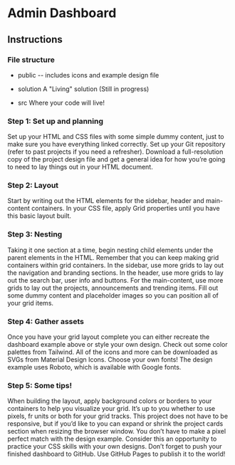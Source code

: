 # Admin Dashboard

## Instructions

### File structure
- public 
  -- includes icons and example design file
- solution
  A "Living" solution (Still in progress)

- src
  Where your code will live!

### Step 1: Set up and planning
Set up your HTML and CSS files with some simple dummy content, just to make sure you have everything linked correctly.
Set up your Git repository (refer to past projects if you need a refresher).
Download a full-resolution copy of the project design file and get a general idea for how you’re going to need to lay things out in your HTML document.

### Step 2: Layout
Start by writing out the HTML elements for the sidebar, header and main-content containers.
In your CSS file, apply Grid properties until you have this basic layout built.
### Step 3: Nesting
Taking it one section at a time, begin nesting child elements under the parent elements in the HTML. Remember that you can keep making grid containers within grid containers.
In the sidebar, use more grids to lay out the navigation and branding sections.
In the header, use more grids to lay out the search bar, user info and buttons.
For the main-content, use more grids to lay out the projects, announcements and trending items.
Fill out some dummy content and placeholder images so you can position all of your grid items.
### Step 4: Gather assets
Once you have your grid layout complete you can either recreate the dashboard example above or style your own design.
Check out some color palettes from Tailwind.
All of the icons and more can be downloaded as SVGs from Material Design Icons.
Choose your own fonts! The design example uses Roboto, which is available with Google fonts.
### Step 5: Some tips!
When building the layout, apply background colors or borders to your containers to help you visualize your grid.
It’s up to you whether to use pixels, fr units or both for your grid tracks.
This project does not have to be responsive, but if you’d like to you can expand or shrink the project cards section when resizing the browser window.
You don’t have to make a pixel perfect match with the design example. Consider this an opportunity to practice your CSS skills with your own designs.
Don’t forget to push your finished dashboard to GitHub. Use GitHub Pages to publish it to the world!


